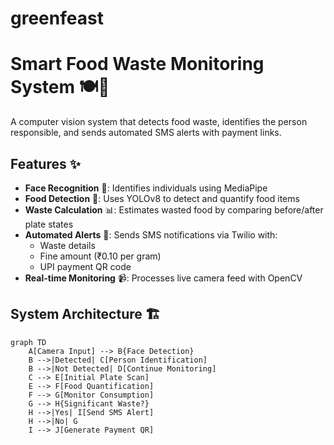 # greenfeast
# Smart Food Waste Monitoring System 🍽️🚨

A computer vision system that detects food waste, identifies the person responsible, and sends automated SMS alerts with payment links.

## Features ✨

- **Face Recognition** 👤: Identifies individuals using MediaPipe
- **Food Detection** 🍛: Uses YOLOv8 to detect and quantify food items
- **Waste Calculation** 📊: Estimates wasted food by comparing before/after plate states
- **Automated Alerts** 📱: Sends SMS notifications via Twilio with:
  - Waste details
  - Fine amount (₹0.10 per gram)
  - UPI payment QR code
- **Real-time Monitoring** 📹: Processes live camera feed with OpenCV

## System Architecture 🏗️

```mermaid
graph TD
    A[Camera Input] --> B{Face Detection}
    B -->|Detected| C[Person Identification]
    B -->|Not Detected| D[Continue Monitoring]
    C --> E[Initial Plate Scan]
    E --> F[Food Quantification]
    F --> G[Monitor Consumption]
    G --> H{Significant Waste?}
    H -->|Yes| I[Send SMS Alert]
    H -->|No| G
    I --> J[Generate Payment QR]

